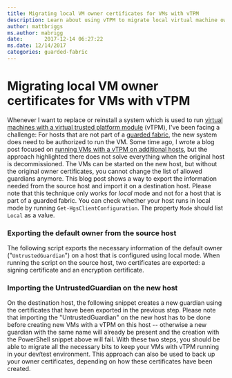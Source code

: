 ```yaml
---
title: Migrating local VM owner certificates for VMs with vTPM
description: Learn about using vTPM to migrate local virtual machine owner certificates when switching between local hosts.
author: mattbriggs
ms.author: mabrigg
date:       2017-12-14 06:27:22
ms.date: 12/14/2017
categories: guarded-fabric
---
```

# Migrating local VM owner certificates for VMs with vTPM

Whenever I want to replace or reinstall a system which is used to run [virtual machines with a virtual trusted platform module](/windows-server/virtualization/hyper-v/learn-more/generation-2-virtual-machine-security-settings-for-hyper-v#encryption-support-settings-in-hyper-v-manager) (vTPM), I've been facing a challenge: For hosts that are not part of a [guarded fabric](/windows-server/virtualization/guarded-fabric-shielded-vm/guarded-fabric-and-shielded-vms), the new system does need to be authorized to run the VM. Some time ago, I wrote a blog post focused on [running VMs with a vTPM on additional hosts](https://blogs.technet.microsoft.com/virtualization/2016/10/25/allowing-an-additional-host-to-run-a-vm-with-virtual-tpm/), but the approach highlighted there does not solve everything when the original host is decommissioned. The VMs can be started on the new host, but without the original owner certificates, you cannot change the list of allowed guardians anymore. This blog post shows a way to export the information needed from the source host and import it on a destination host. Please note that this technique only works for _local_ mode and not for a host that is part of a guarded fabric. You can check whether your host runs in local mode by running `Get-HgsClientConfiguration`. The property `Mode` should list `Local` as a value. 

### Exporting the default owner from the source host

The following script exports the necessary information of the default owner ("`UntrustedGuardian`") on a host that is configured using local mode. When running the script on the source host, two certificates are exported: a signing certificate and an encryption certificate. 

### Importing the UntrustedGuardian on the new host

On the destination host, the following snippet creates a new guardian using the certificates that have been exported in the previous step.  Please note that importing the "UntrustedGuardian" on the new host has to be done before creating new VMs with a vTPM on this host -- otherwise a new guardian with the same name will already be present and the creation with the PowerShell snippet above will fail. With these two steps, you should be able to migrate all the necessary bits to keep your VMs with vTPM running in your dev/test environment. This approach can also be used to back up your owner certificates, depending on how these certificates have been created. 
